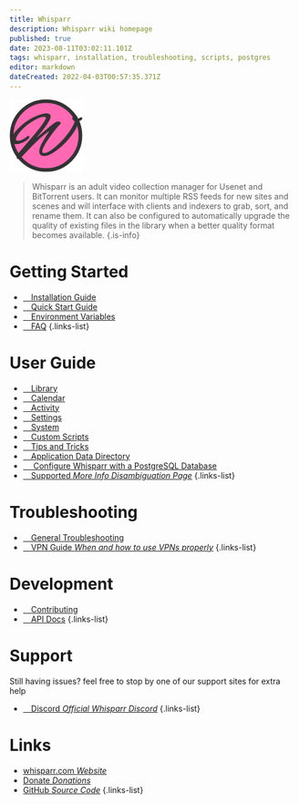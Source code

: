 ```yaml
---
title: Whisparr
description: Whisparr wiki homepage
published: true
date: 2023-08-11T03:02:11.101Z
tags: whisparr, installation, troubleshooting, scripts, postgres
editor: markdown
dateCreated: 2022-04-03T00:57:35.371Z
---
```


![128.png](/assets/whisparr/logos/128.png)

> Whisparr is an adult video collection manager for Usenet and BitTorrent users. It can monitor multiple RSS feeds for new sites and scenes and will interface with clients and indexers to grab, sort, and rename them. It can also be configured to automatically upgrade the quality of existing files in the library when a better quality format becomes available.
{.is-info}

# Getting Started

- [<i class="fas fa-plus-square"></i>&emsp;Installation Guide](/whisparr/installation)
- [<i class="fas fa-book-open"></i>&emsp;Quick Start Guide](/whisparr/quick-start-guide)
- [<i class="fas fa-cog"></i>&emsp;Environment Variables](/whisparr/environment-variables)
- [<i class="far fa-question-circle"></i>&emsp;FAQ](/whisparr/faq)
{.links-list}

# User Guide

- [<i class="fas fa-play"></i>&emsp;Library](/whisparr/library)
- [<i class="fas fa-calendar-alt"></i>&emsp;Calendar](/whisparr/calendar)
- [<i class="fas fa-clock"></i>&emsp;Activity](/whisparr/activity)
- [<i class="fas fa-cogs"></i>&emsp;Settings](/whisparr/settings)
- [<i class="fas fa-laptop"></i>&emsp;System](/whisparr/system)
- [<i class="fas fa-scroll"></i>&emsp;Custom Scripts](/whisparr/custom-scripts)
- [<i class="fas fa-gifts"></i>&emsp;Tips and Tricks](/whisparr/tips-and-tricks)
- [<i class="fas fa-database"></i>&emsp;Application Data Directory](/whisparr/appdata-directory)
- [<i class="fas fa-server"></i>&emsp; Configure Whisparr with a PostgreSQL Database](/whisparr/postgres-setup)
- [<i class="fas fa-cogs"></i>&emsp;Supported *More Info Disambiguation Page*](/whisparr/supported)
{.links-list}

# Troubleshooting

- [<i class="far fa-life-ring"></i>&emsp;General Troubleshooting](/whisparr/troubleshooting)
- [<i class="fas fa-shield-alt"></i>&emsp;VPN Guide *When and how to use VPNs properly*](/vpn)
{.links-list}

# Development

- [<i class="fas fa-laptop-code"></i>&emsp;Contributing](/whisparr/contributing)
- [<i class="fas fa-book"></i>&emsp;API Docs](https://whisparr.com/docs/api/#/)
{.links-list}

# Support

Still having issues? feel free to stop by one of our support sites for extra help

- [<i class="fab fa-discord"></i>&emsp;Discord *Official Whisparr Discord*](https://whisparr.com/discord)
{.links-list}

# Links

- [whisparr.com *Website*](https://whisparr.com)
- [Donate *Donations*](https://whisparr.com/donate)
- [GitHub *Source Code*](https://github.com/whisparr/whisparr)
{.links-list}
